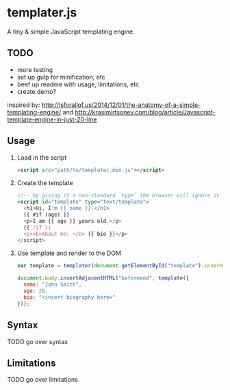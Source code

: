 # templater.js
A tiny & simple JavaScript templating engine.

## TODO

- more testing
- set up gulp for minification, etc
- beef up readme with usage, limitations, etc
- create demo?

inspired by: http://jsforallof.us/2014/12/01/the-anatomy-of-a-simple-templating-engine/ and http://krasimirtsonev.com/blog/article/Javascript-template-engine-in-just-20-line

## Usage

1. Load in the script
    ```html
    <script src="path/to/templater.min.js"></script>
    ```
2. Create the template
    ```html
    <!-- by giving it a non-standard `type` the browser will ignore it -->
    <script id="template" type="text/template">
      <h1>Hi, I'm {{ name }}.</h1>
      {{ #if (age) }}
      <p>I am {{ age }} years old.</p>
      {{ /if }}
      <p><b>About me: </b> {{ bio }}</p>
    </script>
    ```
3. Use template and render to the DOM
    ```javascript
    var template = templater(document.getElementById("template").innerHTML);

    document.body.insertAdjacentHTML("beforeend", template({
      name: "John Smith",
      age: 20,
      bio: "<insert biography here>"
    }));
    ```

## Syntax

TODO go over syntax

## Limitations

TODO go over limitations